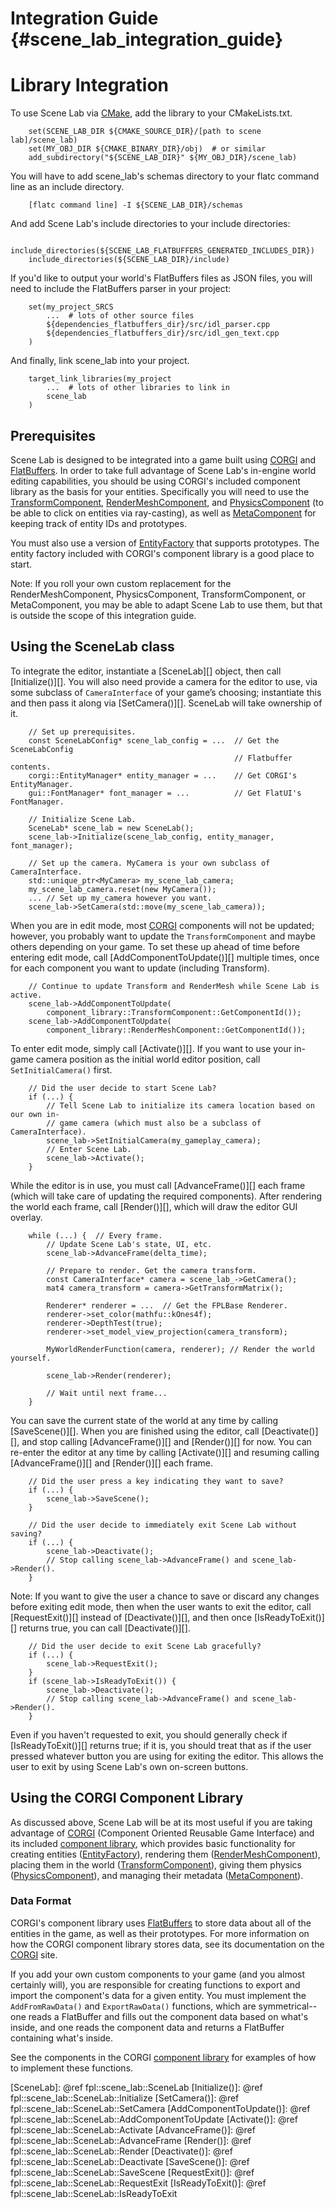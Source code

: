 Integration Guide    {#scene_lab_integration_guide}
=================

# Library Integration

To use Scene Lab via [CMake][], add the library to your CMakeLists.txt.

~~~
    set(SCENE_LAB_DIR ${CMAKE_SOURCE_DIR}/[path to scene lab]/scene_lab)
    set(MY_OBJ_DIR ${CMAKE_BINARY_DIR}/obj)  # or similar
    add_subdirectory("${SCENE_LAB_DIR}" ${MY_OBJ_DIR}/scene_lab)
~~~

You will have to add scene_lab's schemas directory to your flatc command
line as an include directory.

~~~
    [flatc command line] -I ${SCENE_LAB_DIR}/schemas
~~~

And add Scene Lab's include directories to your include directories:

~~~
    include_directories(${SCENE_LAB_FLATBUFFERS_GENERATED_INCLUDES_DIR})
    include_directories(${SCENE_LAB_DIR}/include)
~~~

If you'd like to output your world's FlatBuffers files as JSON files, you will
need to include the FlatBuffers parser in your project:

~~~
    set(my_project_SRCS
        ...  # lots of other source files
        ${dependencies_flatbuffers_dir}/src/idl_parser.cpp
        ${dependencies_flatbuffers_dir}/src/idl_gen_text.cpp
    )
~~~

And finally, link scene_lab into your project.

~~~
    target_link_libraries(my_project
        ...  # lots of other libraries to link in
        scene_lab
    )
~~~

## Prerequisites

Scene Lab is designed to be integrated into a game built using [CORGI][] and
[FlatBuffers][]. In order to take full advantage of Scene Lab's in-engine world
editing capabilities, you should be using CORGI's included component library as
the basis for your entities. Specifically you will need to use the
[TransformComponent][], [RenderMeshComponent][], and [PhysicsComponent][] (to be
able to click on entities via ray-casting), as well as [MetaComponent][] for
keeping track of entity IDs and prototypes.

You must also use a version of [EntityFactory][] that supports prototypes. The
entity factory included with CORGI's component library is a good place to start.

Note: If you roll your own custom replacement for the RenderMeshComponent,
PhysicsComponent, TransformComponent, or MetaComponent, you may be able to adapt
Scene Lab to use them, but that is outside the scope of this integration guide.

## Using the SceneLab class

To integrate the editor, instantiate a [SceneLab][] object, then call
[Initialize()][]. You will also need provide a camera for the editor to use, via
some subclass of `CameraInterface` of your game’s choosing; instantiate this and
then pass it along via [SetCamera()][]. SceneLab will take ownership of it.

~~~{.cpp}
    // Set up prerequisites.
    const SceneLabConfig* scene_lab_config = ...  // Get the SceneLabConfig
                                                  // Flatbuffer contents.
    corgi::EntityManager* entity_manager = ...    // Get CORGI's EntityManager.
    gui::FontManager* font_manager = ...          // Get FlatUI's FontManager.

    // Initialize Scene Lab.
    SceneLab* scene_lab = new SceneLab();
    scene_lab->Initialize(scene_lab_config, entity_manager, font_manager);

    // Set up the camera. MyCamera is your own subclass of CameraInterface.
    std::unique_ptr<MyCamera> my_scene_lab_camera;
    my_scene_lab_camera.reset(new MyCamera());
    ... // Set up my_camera however you want.
    scene_lab->SetCamera(std::move(my_scene_lab_camera));
~~~

When you are in edit mode, most [CORGI][] components will not be updated;
however, you probably want to update the `TransformComponent` and maybe others
depending on your game. To set these up ahead of time before entering edit mode,
call [AddComponentToUpdate()][] multiple times, once for each component you want
to update (including Transform).

~~~{.cpp}
    // Continue to update Transform and RenderMesh while Scene Lab is active.
    scene_lab->AddComponentToUpdate(
        component_library::TransformComponent::GetComponentId());
    scene_lab->AddComponentToUpdate(
        component_library::RenderMeshComponent::GetComponentId());
~~~

To enter edit mode, simply call [Activate()][]. If you want to use your in-game
camera position as the initial world editor position, call `SetInitialCamera()`
first.

~~~{.cpp}
    // Did the user decide to start Scene Lab?
    if (...) {
        // Tell Scene Lab to initialize its camera location based on our own in-
        // game camera (which must also be a subclass of CameraInterface).
        scene_lab->SetInitialCamera(my_gameplay_camera);
        // Enter Scene Lab.
        scene_lab->Activate();
    }
~~~

While the editor is in use, you must call [AdvanceFrame()][] each frame (which
will take care of updating the required components). After rendering the world
each frame, call [Render()][], which will draw the editor GUI overlay.

~~~{.cpp}
    while (...) {  // Every frame.
        // Update Scene Lab's state, UI, etc.
        scene_lab->AdvanceFrame(delta_time);

        // Prepare to render. Get the camera transform.
        const CameraInterface* camera = scene_lab_->GetCamera();
        mat4 camera_transform = camera->GetTransformMatrix();

        Renderer* renderer = ...  // Get the FPLBase Renderer.
        renderer->set_color(mathfu::kOnes4f);
        renderer->DepthTest(true);
        renderer->set_model_view_projection(camera_transform);

        MyWorldRenderFunction(camera, renderer); // Render the world yourself.

        scene_lab->Render(renderer);

        // Wait until next frame...
    }
~~~

You can save the current state of the world at any time by calling
[SaveScene()][]. When you are finished using the editor, call [Deactivate()][],
and stop calling [AdvanceFrame()][] and [Render()][] for now. You can re-enter
the editor at any time by calling [Activate()][] and resuming calling
[AdvanceFrame()][] and [Render()][] each frame.

~~~{.cpp}
    // Did the user press a key indicating they want to save?
    if (...) {
        scene_lab->SaveScene();
    }

    // Did the user decide to immediately exit Scene Lab without saving?
    if (...) {
        scene_lab->Deactivate();
        // Stop calling scene_lab->AdvanceFrame() and scene_lab->Render().
    }
~~~

Note: If you want to give the user a chance to save or discard any changes
before exiting edit mode, then when the user wants to exit the editor, call
[RequestExit()][] instead of [Deactivate()][], and then once [IsReadyToExit()][]
returns true, you can call [Deactivate()][].

~~~{.cpp}
    // Did the user decide to exit Scene Lab gracefully?
    if (...) {
        scene_lab->RequestExit();
    }
    if (scene_lab->IsReadyToExit()) {
        scene_lab->Deactivate();
        // Stop calling scene_lab->AdvanceFrame() and scene_lab->Render().
    }
~~~

Even if you haven't requested to exit, you should generally check if
[IsReadyToExit()][] returns true; if it is, you should treat that as if the user
pressed whatever button you are using for exiting the editor. This allows the
user to exit by using Scene Lab's own on-screen buttons.

## Using the CORGI Component Library

As discussed above, Scene Lab will be at its most useful if you are taking
advantage of [CORGI][] (Component Oriented Reusable Game Interface) and its
included [component library][], which provides basic functionality for creating
entities ([EntityFactory][]), rendering them ([RenderMeshComponent][]), placing
them in the world ([TransformComponent][]), giving them physics
([PhysicsComponent][]), and managing their metadata ([MetaComponent][]).

### Data Format

CORGI's component library uses [FlatBuffers][] to store data about all of the
entities in the game, as well as their prototypes. For more information on how
the CORGI component library stores data, see its documentation on the [CORGI][]
site.

If you add your own custom components to your game (and you almost certainly
will), you are responsible for creating functions to export and import the
component's data for a given entity. You must implement the `AddFromRawData()`
and `ExportRawData()` functions, which are symmetrical--one reads a FlatBuffer
and fills out the component data based on what's inside, and one reads the
component data and returns a FlatBuffer containing what's inside.

See the components in the CORGI [component library][] for examples of how to
implement these functions.


  [CMake]: http://www.cmake.org/
  [CORGI]: https://google.github.io/corgi/
  [component library]: #TODO
  [RenderMeshComponent]: #TODO
  [TransformComponent]: #TODO
  [PhysicsComponent]: #TODO
  [MetaComponent]: #TODO
  [EntityFactory]: #TODO
  [FlatBuffers]: https://google.github.io/flatbuffers/
  [SceneLab]: @ref fpl::scene_lab::SceneLab
  [Initialize()]: @ref fpl::scene_lab::SceneLab::Initialize
  [SetCamera()]: @ref fpl::scene_lab::SceneLab::SetCamera
  [AddComponentToUpdate()]: @ref fpl::scene_lab::SceneLab::AddComponentToUpdate
  [Activate()]: @ref fpl::scene_lab::SceneLab::Activate
  [AdvanceFrame()]: @ref fpl::scene_lab::SceneLab::AdvanceFrame
  [Render()]: @ref fpl::scene_lab::SceneLab::Render
  [Deactivate()]: @ref fpl::scene_lab::SceneLab::Deactivate
  [SaveScene()]: @ref fpl::scene_lab::SceneLab::SaveScene
  [RequestExit()]: @ref fpl::scene_lab::SceneLab::RequestExit
  [IsReadyToExit()]: @ref fpl::scene_lab::SceneLab::IsReadyToExit
